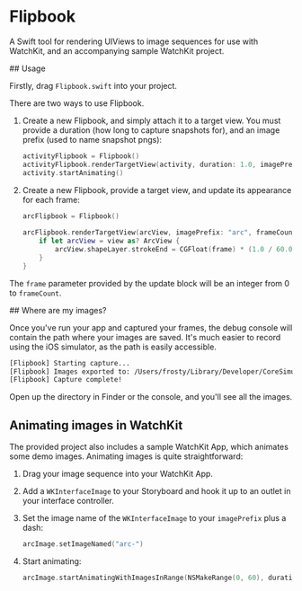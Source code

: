 # Flipbook

A Swift tool for rendering UIViews to image sequences for use with WatchKit, and an accompanying sample WatchKit project.

## Usage

Firstly, drag `Flipbook.swift` into your project.

There are two ways to use Flipbook.

1. Create a new Flipbook, and simply attach it to a target view. You must provide a duration (how long to capture snapshots for), and an image prefix (used to name snapshot pngs):

	```swift
	activityFlipbook = Flipbook()
	activityFlipbook.renderTargetView(activity, duration: 1.0, imagePrefix: "activity")
	activity.startAnimating()
	```

2. Create a new Flipbook, provide a target view, and update its appearance for each frame:

	```swift
    arcFlipbook = Flipbook()
        
    arcFlipbook.renderTargetView(arcView, imagePrefix: "arc", frameCount: 60) { (view, frame) in
        if let arcView = view as? ArcView {
            arcView.shapeLayer.strokeEnd = CGFloat(frame) * (1.0 / 60.0)
        }
    }
    ```

The `frame` parameter provided by the update block will be an integer from 0 to `frameCount`.

## Where are my images?

Once you've run your app and captured your frames, the debug console will contain the path where your images are saved. It's much easier to record using the iOS simulator, as the path is easily accessible. 
	
```bash
[Flipbook] Starting capture...
[Flipbook] Images exported to: /Users/frosty/Library/Developer/CoreSimulator/Devices/2CC4876B-9C2F-4653-A7F4-5EFA5A038BEA/data/Containers/Data/Application/62499F6C-87C7-4C88-9300-5E113862C447/Documents
[Flipbook] Capture complete!
```

Open up the directory in Finder or the console, and you'll see all the images.

## Animating images in WatchKit

The provided project also includes a sample WatchKit App, which animates some demo images. Animating images is quite straightforward:

1. Drag your image sequence into your WatchKit App.
2. Add a `WKInterfaceImage` to your Storyboard and hook it up to an outlet in your interface controller.
3. Set the image name of the `WKInterfaceImage` to your `imagePrefix` plus a dash:
	
	```swift
    arcImage.setImageNamed("arc-")
    ```

4. Start animating:
    
    ```swift
    arcImage.startAnimatingWithImagesInRange(NSMakeRange(0, 60), duration: 1.0, repeatCount: 0)
    ```
